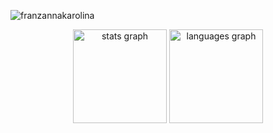 <div>
<p align="left"> <img src="https://komarev.com/ghpvc/?username=franzannakarolina&label=Profile%20views&color=0e75b6&style=flat" alt="franzannakarolina" /> </p>
</div>
<div align="center">
  <img src="https://github-readme-stats.vercel.app/api?hide_title=false&hide_rank=false&show_icons=true&include_all_commits=true&count_private=true&disable_animations=false&theme=dracula&locale=en&hide_border=false&username=franzannakarolina" height="150" alt="stats graph"  />
  <img src="https://github-readme-stats.vercel.app/api/top-langs?locale=en&hide_title=false&layout=compact&card_width=320&langs_count=5&theme=dracula&hide_border=false&username=franzannakarolina" height="150" alt="languages graph"  />
</div>
